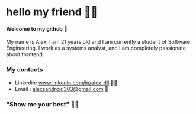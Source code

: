 # hello my friend 👨‍💻
#### Welcome to my github 🤗
My name is Alex, I am 21 years old and I am currently a student of Software Engineering. I work as a systems analyst, and I am completely passionate about frontend. 

### My contacts
- Linkedin: www.linkedin.com/in/alex-dll 👨‍🔬
- Email : alexsandrojr.303@gmail.com 📩

### "Show me your best" 🦸‍♂️
